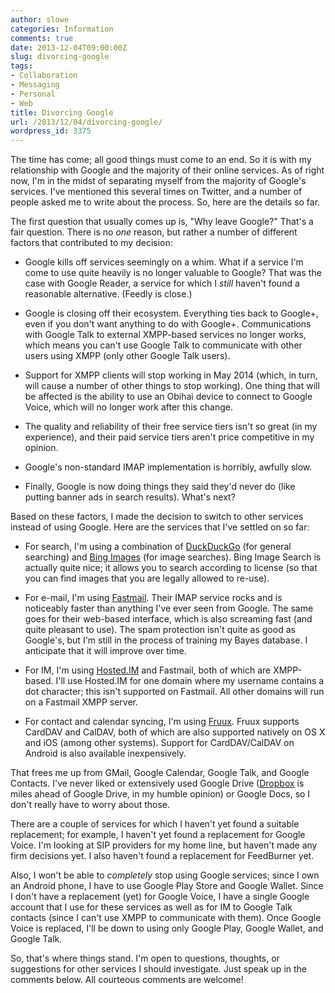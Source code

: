 ```yaml
---
author: slowe
categories: Information
comments: true
date: 2013-12-04T09:00:00Z
slug: divorcing-google
tags:
- Collaboration
- Messaging
- Personal
- Web
title: Divorcing Google
url: /2013/12/04/divorcing-google/
wordpress_id: 3375
---
```


The time has come; all good things must come to an end. So it is with my relationship with Google and the majority of their online services. As of right now, I'm in the midst of separating myself from the majority of Google's services. I've mentioned this several times on Twitter, and a number of people asked me to write about the process. So, here are the details so far.

The first question that usually comes up is, "Why leave Google?" That's a fair question. There is no _one_ reason, but rather a number of different factors that contributed to my decision:

* Google kills off services seemingly on a whim. What if a service I'm come to use quite heavily is no longer valuable to Google? That was the case with Google Reader, a service for which I _still_ haven't found a reasonable alternative. (Feedly is close.)

* Google is closing off their ecosystem. Everything ties back to Google+, even if you don't want anything to do with Google+. Communications with Google Talk to external XMPP-based services no longer works, which means you can't use Google Talk to communicate with other users using XMPP (only other Google Talk users).

* Support for XMPP clients will stop working in May 2014 (which, in turn, will cause a number of other things to stop working). One thing that will be affected is the ability to use an Obihai device to connect to Google Voice, which will no longer work after this change.

* The quality and reliability of their free service tiers isn't so great (in my experience), and their paid service tiers aren't price competitive in my opinion.

* Google's non-standard IMAP implementation is horribly, awfully slow.

* Finally, Google is now doing things they said they'd never do (like putting banner ads in search results). What's next?

Based on these factors, I made the decision to switch to other services instead of using Google. Here are the services that I've settled on so far:

* For search, I'm using a combination of [DuckDuckGo](https://duckduckgo.com/) (for general searching) and [Bing Images](http://www.bing.com/images/) (for image searches). Bing Image Search is actually quite nice; it allows you to search according to license (so that you can find images that you are legally allowed to re-use).

* For e-mail, I'm using [Fastmail](http://www.fastmail.fm/). Their IMAP service rocks and is noticeably faster than anything I've ever seen from Google. The same goes for their web-based interface, which is also screaming fast (and quite pleasant to use). The spam protection isn't quite as good as Google's, but I'm still in the process of training my Bayes database. I anticipate that it will improve over time.

* For IM, I'm using [Hosted.IM](http://hosted.im/) and Fastmail, both of which are XMPP-based. I'll use Hosted.IM for one domain where my username contains a dot character; this isn't supported on Fastmail. All other domains will run on a Fastmail XMPP server.

* For contact and calendar syncing, I'm using [Fruux](http://www.fruux.com/). Fruux supports CardDAV and CalDAV, both of which are also supported natively on OS X and iOS (among other systems). Support for CardDAV/CalDAV on Android is also available inexpensively.

That frees me up from GMail, Google Calendar, Google Talk, and Google Contacts. I've never liked or extensively used Google Drive ([Dropbox](http://www.dropbox.com/) is miles ahead of Google Drive, in my humble opinion) or Google Docs, so I don't really have to worry about those.

There are a couple of services for which I haven't yet found a suitable replacement; for example, I haven't yet found a replacement for Google Voice. I'm looking at SIP providers for my home line, but haven't made any firm decisions yet. I also haven't found a replacement for FeedBurner yet.

Also, I won't be able to _completely_ stop using Google services; since I own an Android phone, I have to use Google Play Store and Google Wallet. Since I don't have a replacement (yet) for Google Voice, I have a single Google account that I use for these services as well as for IM to Google Talk contacts (since I can't use XMPP to communicate with them). Once Google Voice is replaced, I'll be down to using only Google Play, Google Wallet, and Google Talk.

So, that's where things stand. I'm open to questions, thoughts, or suggestions for other services I should investigate. Just speak up in the comments below. All courteous comments are welcome!

